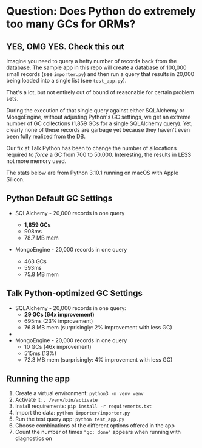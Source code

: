 # Question: Does Python do extremely too many GCs for ORMs?

## YES, OMG YES. Check this out

Imagine you need to query a hefty number of records back from the database.
The sample app in this repo will create a database of 100,000 small records (see `importer.py`)
and then run a query that results in 20,000 being loaded into a single list (see `test_app.py`).

That's a lot, but not entirely out of bound of reasonable for certain problem sets.

During the execution of that single query against either SQLAlchemy or MongoEngine,
without adjusting Python's GC settings, we get an extreme number of GC collections 
(1,859 GCs for a single SQLAlchemy query). Yet, clearly none of these records are
garbage yet because they haven't even been fully realized from the DB.

Our fix at Talk Python has been to change the number of allocations required to *force*
a GC from 700 to 50,000. Interesting, the results in LESS not more memory used. 

The stats below are from Python 3.10.1 running on macOS with Apple Silicon.

## Python Default GC Settings

- SQLAlchemy - 20,000 records in one query
  - **1,859 GCs**
  - 908ms
  - 78.7 MB mem

- MongoEngine - 20,000 records in one query
  - 463 GCs
  - 593ms
  - 75.8 MB mem


## Talk Python-optimized GC Settings

- SQLAlchemy - 20,000 records in one query: 
  - **29 GCs (64x improvement)**
  - 695ms (23% improvement)
  - 76.8 MB mem (surprisingly: 2% improvement with less GC)
- 
- MongoEngine - 20,000 records in one query
  - 10 GCs (46x improvement)
  - 515ms (13%)
  - 72.3 MB mem (surprisingly: 4% improvement with less GC)

## Running the app

1. Create a virtual environment: `python3 -m venv venv`
2. Activate it: `. /venv/bin/activate`
3. Install requirements: `pip install -r requirements.txt`
4. Import the data: `python importer/importer.py`
5. Run the test query app: `python test_app.py`
6. Choose combinations of the different options offered in the app
7. Count the number of times `"gc: done"` appears when running with diagnostics on
